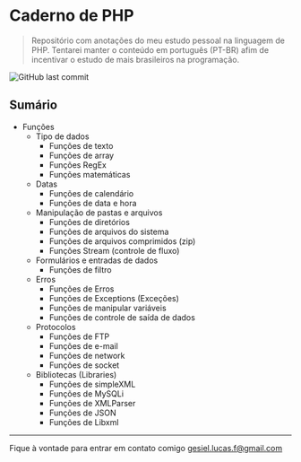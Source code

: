 # Caderno de PHP
> Repositório com anotações do meu estudo pessoal na linguagem de PHP. Tentarei manter o conteúdo em português (PT-BR) afim de incentivar o estudo de mais brasileiros na programação. 
> 
![GitHub last commit](https://img.shields.io/github/last-commit/gesiellucas/caderno-de-php?color=black&label=Ultimo%20Update&logo=github&style=for-the-badge)
## Sumário
- Funções
  - Tipo de dados
    - Funções de texto
    - Funções de array
    - Funções RegEx
    - Funções matemáticas
  - Datas
    - Funções de calendário
    - Funções de data e hora
  - Manipulação de pastas e arquivos
    - Funções de diretórios
    - Funções de arquivos do sistema
    - Funções de arquivos comprimidos (zip)
    - Funções Stream (controle de fluxo)
  - Formulários e entradas de dados
    - Funções de filtro
  - Erros
    - Funções de Erros
    - Funções de Exceptions (Exceções)
    - Funções de manipular variáveis
    - Funções de controle de saída de dados
  - Protocolos
    - Funções de FTP
    - Funções de e-mail
    - Funções de network
    - Funções de socket
  - Bibliotecas (Libraries)
    - Funções de simpleXML
    - Funções de MySQLi
    - Funções de XMLParser
    - Funções de JSON
    - Funções de Libxml

-----
Fique à vontade para entrar em contato comigo [gesiel.lucas.f@gmail.com](mailto:gesiel.lucas.f@gmail.com)
